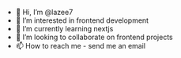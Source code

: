 - 👋 Hi, I’m @lazee7
- 👀 I’m interested in frontend development
- 🌱 I’m currently learning nextjs
- 💞️ I’m looking to collaborate on frontend projects
- 📫 How to reach me - send me an email

<!---
lazee7/lazee7 is a ✨ special ✨ repository because its `README.md` (this file) appears on your GitHub profile.
You can click the Preview link to take a look at your changes.
--->
